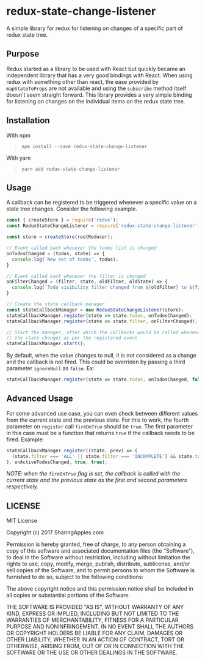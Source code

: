 # redux-state-change-listener
A simple library for redux for listening on changes of a specific part of redux
state tree.

## Purpose
Redux started as a library to be used with React but quickly became an independent
library that has a very good bindings with React. When using redux with something other
than react, the ease provided by `mapStateToProps` are not available and using the
`subscribe` method itself doesn't seem straight forward. This library provides a very
simple binding for listening on changes on the individual items on the redux state tree.

## Installation
With npm
> `npm install --save redux-state-change-listener`

With yarn
> `yarn add redux-state-change-listener`

## Usage
A callback can be registered to be triggered whenever a specific value on
a state tree changes. Consider the following example.

```javascript
const { createStore } = require('redux');
const ReduxStateChangeListener = require('redux-state-change-listener');

const store = createStore(rootReducer);

// Event called back whenever the todos list is changed
onTodosChanged = (todos, state) => {
  console.log('New set of todos', todos);
}

// Event called back whenever the filter is changed
onFilterChanged = (filter, state, oldFilter, oldState) => {
  console.log(`Todo visibility filter changed from ${oldFilter} to ${filter}`);
}

// Create the state callback manager
const stateCallbackManager = new ReduxStateChangeListener(store);
stateCallbackManager.register(state => state.todos, onTodosChanged);
stateCallbackManager.register(state => state.filter, onFilterChanged);

// Start the manager, after which the callbacks would be called whenever
// the state changes as per the registered event
stateCallbackManager.start();
```

By default, when the value changes to null, it is not considered as a change and
the callback is not fired. This could be overriden by passing a third parameter
`ignoreNull` as `false`. Ex:
```javascript
stateCallbackManager.register(state => state.todos, onTodosChanged, false);
```

## Advanced Usage
For some advanced use case, you can even check between different values from the
current state and the previous state. For this to work, the fourth parameter on
`register` call `fireOnTrue` should be `true`. The first parameter in this case
must be a function that returns `true` if the callback needs to be fired. Example:

```javascript
stateCallbackManager.register((state, prev) => (
  (state.filter === 'ALL' || state.filter === 'INCOMPLETE') && state.todos !== prev.todos
), onActiveTodosChanged, true, true);
```
*NOTE: when the `fireOnTrue` flag is set, the callback is called with the current state
and the previous state as the first and second parameters respectively.*

## LICENSE
MIT License

Copyright (c) 2017 SharingApples.com

Permission is hereby granted, free of charge, to any person obtaining a copy
of this software and associated documentation files (the "Software"), to deal
in the Software without restriction, including without limitation the rights
to use, copy, modify, merge, publish, distribute, sublicense, and/or sell
copies of the Software, and to permit persons to whom the Software is
furnished to do so, subject to the following conditions:

The above copyright notice and this permission notice shall be included in all
copies or substantial portions of the Software.

THE SOFTWARE IS PROVIDED "AS IS", WITHOUT WARRANTY OF ANY KIND, EXPRESS OR
IMPLIED, INCLUDING BUT NOT LIMITED TO THE WARRANTIES OF MERCHANTABILITY,
FITNESS FOR A PARTICULAR PURPOSE AND NONINFRINGEMENT. IN NO EVENT SHALL THE
AUTHORS OR COPYRIGHT HOLDERS BE LIABLE FOR ANY CLAIM, DAMAGES OR OTHER
LIABILITY, WHETHER IN AN ACTION OF CONTRACT, TORT OR OTHERWISE, ARISING FROM,
OUT OF OR IN CONNECTION WITH THE SOFTWARE OR THE USE OR OTHER DEALINGS IN THE
SOFTWARE.
